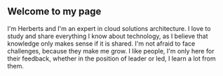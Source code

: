 ## Welcome to my page

I'm Herberts and I'm an expert in cloud solutions architecture. I love to study and share everything I know about technology, as I believe that knowledge only makes sense if it is shared. I'm not afraid to face challenges, because they make me grow. I like people, I'm only here for their feedback, whether in the position of leader or led, I learn a lot from them.